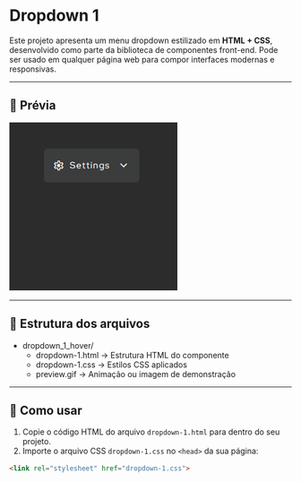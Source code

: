 # Dropdown 1

Este projeto apresenta um menu dropdown estilizado em **HTML + CSS**, desenvolvido como parte da biblioteca de componentes front-end.
Pode ser usado em qualquer página web para compor interfaces modernas e responsivas.  

---

## 🎥 Prévia

![Preview do botão](./preview.gif)

---

## 📂 Estrutura dos arquivos

- dropdown_1_hover/
  - dropdown-1.html → Estrutura HTML do componente
  - dropdown-1.css → Estilos CSS aplicados
  - preview.gif → Animação ou imagem de demonstração

---

## 🚀 Como usar

1. Copie o código HTML do arquivo `dropdown-1.html` para dentro do seu projeto.  
2. Importe o arquivo CSS `dropdown-1.css` no `<head>` da sua página:  

```html
<link rel="stylesheet" href="dropdown-1.css">
